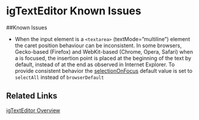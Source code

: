 ﻿<!--
|metadata|
{
    "fileName": "igtexteditor-known-issues",
    "controlName": "igEditors",
    "tags": ["Editing","Known Issues"]
}
|metadata|
-->

# igTextEditor Known Issues



##Known Issues

-   When the input element is a `<textarea>` (textMode=”multiline”) element the caret position behaviour can be inconsistent. In some browsers, Gecko-based (Firefox) and WebKit-based (Chrome, Opera, Safari) when a is focused, the insertion point is placed at the beginning of the text by default, instead of at the end as observed in Internet Explorer. To provide consistent behavior the [selectionOnFocus](%%jQueryApiUrl%%/ui.igTextEditor#options:selectionOnFocus) default value is set to `selectAll` instead of `browserDefault`


## Related Links
[igTextEditor Overview](igTextEditor-Overview.html)

 

 


